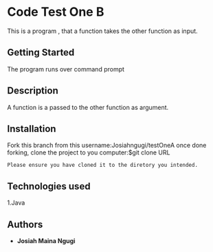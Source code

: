 # Code Test One B
This  is a program , that a function takes the other function as input.


## Getting Started
The program runs over command prompt
## Description
A function is a passed to the other function as argument.



## Installation
Fork this branch from this username:Josiahngugi/testOneA
once done forking, clone the project to you computer:$git clone URL

```
Please ensure you have cloned it to the diretory you intended.
```````

 ## Technologies used
 1.Java


## Authors

* **Josiah Maina Ngugi** 


